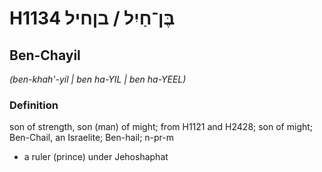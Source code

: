 # H1134 בֶּן־חַיִל / בןחיל

## Ben-Chayil

_(ben-khah'-yil | ben ha-YIL | ben ha-YEEL)_

### Definition

son of strength, son (man) of might; from H1121 and H2428; son of might; Ben-Chail, an Israelite; Ben-hail; n-pr-m

- a ruler (prince) under Jehoshaphat
